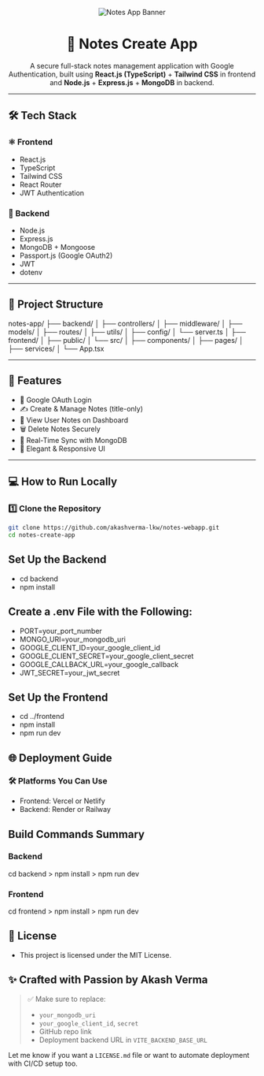 <!-- Thumbnail Banner -->
<p align="center">
  <img src="https://res.cloudinary.com/dsqr9jkvq/image/upload/v1753859365/ChatGPT_Image_Jul_30_2025_at_12_39_05_PM_jd3zvq.png" alt="Notes App Banner" style="max-width: 100%;" />
</p>

<h1 align="center">📝 Notes Create App</h1>

<p align="center">
  A secure full-stack notes management application with Google Authentication, built using <strong>React.js (TypeScript)</strong> + <strong>Tailwind CSS</strong> in frontend and <strong>Node.js</strong> + <strong>Express.js</strong> + <strong>MongoDB</strong> in backend. 
</p>

---

## 🛠️ Tech Stack

### ⚛️ Frontend
- React.js
- TypeScript
- Tailwind CSS
- React Router
- JWT Authentication

### 🧩 Backend
- Node.js
- Express.js
- MongoDB + Mongoose
- Passport.js (Google OAuth2)
- JWT
- dotenv

---

## 📁 Project Structure

notes-app/
├── backend/
│ ├── controllers/
│ ├── middleware/
│ ├── models/
│ ├── routes/
│ ├── utils/
│ ├── config/
│ └── server.ts
│
├── frontend/
│ ├── public/
│ └── src/
│ ├── components/
│ ├── pages/
│ ├── services/
│ └── App.tsx


---

## 🔐 Features

- 🔐 Google OAuth Login
- ✍️ Create & Manage Notes (title-only)
- 🧾 View User Notes on Dashboard
- 🗑️ Delete Notes Securely
- 🔄 Real-Time Sync with MongoDB
- 🎨 Elegant & Responsive UI

---

## 💻 How to Run Locally

### 1️⃣ Clone the Repository

```bash
git clone https://github.com/akashverma-lkw/notes-webapp.git
cd notes-create-app
```
## Set Up the Backend
- cd backend
- npm install

## Create a .env File with the Following:
- PORT=your_port_number
- MONGO_URI=your_mongodb_uri
- GOOGLE_CLIENT_ID=your_google_client_id
- GOOGLE_CLIENT_SECRET=your_google_client_secret
- GOOGLE_CALLBACK_URL=your_google_callback
- JWT_SECRET=your_jwt_secret

## Set Up the Frontend
- cd ../frontend
- npm install
- npm run dev

## 🌐 Deployment Guide
### 🛠 Platforms You Can Use
- Frontend: Vercel or Netlify
- Backend: Render or Railway

## Build Commands Summary
### Backend 
cd backend >
npm install >
npm run dev

### Frontend
cd frontend >
npm install >
npm run dev

## 📄 License
- This project is licensed under the MIT License.

## ✨ Crafted with Passion by Akash Verma
 
> ✅ Make sure to replace:
> - `your_mongodb_uri`
> - `your_google_client_id`, `secret`
> - GitHub repo link
> - Deployment backend URL in `VITE_BACKEND_BASE_URL`

Let me know if you want a `LICENSE.md` file or want to automate deployment with CI/CD setup too.
